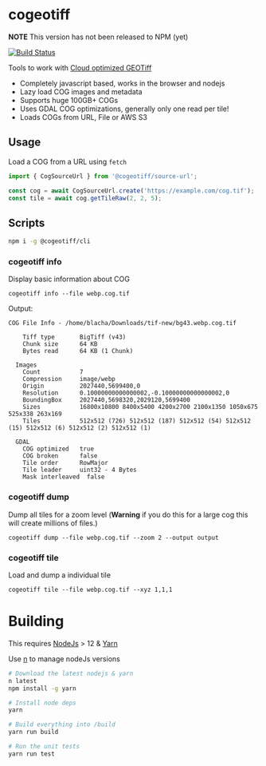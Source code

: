 # cogeotiff
**NOTE** This version has not been released to NPM (yet)

[![Build Status](https://github.com/blacha/cogeotiff/workflows/Main/badge.svg)](https://github.com/blacha/cogeotiff/actions)

Tools to work with [Cloud optimized GEOTiff](https://www.cogeo.org/)

* Completely javascript based, works in the browser and nodejs
* Lazy load COG images and metadata
* Supports huge 100GB+ COGs
* Uses GDAL COG optimizations, generally only one read per tile!
* Loads COGs from URL, File or AWS S3

## Usage


Load a COG from a URL using `fetch`
```javascript
import { CogSourceUrl } from '@cogeotiff/source-url';

const cog = await CogSourceUrl.create('https://example.com/cog.tif');
const tile = await cog.getTileRaw(2, 2, 5);
```

## Scripts

```bash
npm i -g @cogeotiff/cli
```

### cogeotiff info

Display basic information about COG

```shell
cogeotiff info --file webp.cog.tif
```

Output:
```
COG File Info - /home/blacha/Downloads/tif-new/bg43.webp.cog.tif

    Tiff type       BigTiff (v43)
    Chunk size      64 KB
    Bytes read      64 KB (1 Chunk)

  Images
    Count           7
    Compression     image/webp
    Origin          2027440,5699400,0
    Resolution      0.10000000000000002,-0.10000000000000002,0
    BoundingBox     2027440,5698320,2029120,5699400
    Sizes           16800x10800 8400x5400 4200x2700 2100x1350 1050x675 525x338 263x169
    Tiles           512x512 (726) 512x512 (187) 512x512 (54) 512x512 (15) 512x512 (6) 512x512 (2) 512x512 (1)

  GDAL
    COG optimized   true
    COG broken      false
    Tile order      RowMajor
    Tile leader     uint32 - 4 Bytes
    Mask interleaved  false
```


### cogeotiff dump

Dump all tiles for a zoom level (**Warning** if you do this for a large cog this will create millions of files.)

```
cogeotiff dump --file webp.cog.tif --zoom 2 --output output
```

### cogeotiff tile

Load and dump a individual tile

```
cogeotiff tile --file webp.cog.tif --xyz 1,1,1
```

# Building
This requires [NodeJs](https://nodejs.org/en/) > 12 & [Yarn](https://yarnpkg.com/en/)

Use [n](https://github.com/tj/n) to manage nodeJs versions

```bash
# Download the latest nodejs & yarn
n latest
npm install -g yarn

# Install node deps
yarn

# Build everything into /build
yarn run build

# Run the unit tests
yarn run test
```
